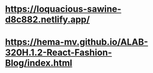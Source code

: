 # https://loquacious-sawine-d8c882.netlify.app/
# 
# https://hema-mv.github.io/ALAB-320H.1.2-React-Fashion-Blog/index.html
